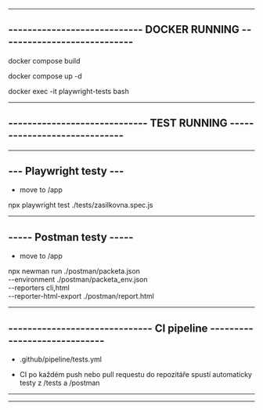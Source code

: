 
------------------------------------------------------------------------
---------------------------- DOCKER RUNNING ----------------------------
------------------------------------------------------------------------

docker compose build

docker compose up -d

docker exec -it playwright-tests bash



------------------------------------------------------------------------
----------------------------- TEST RUNNING -----------------------------
------------------------------------------------------------------------


------------------------
--- Playwright testy ---
------------------------

- move to /app

npx playwright test ./tests/zasilkovna.spec.js



-------------------------
----- Postman testy -----
-------------------------

- move to /app

npx newman run ./postman/packeta.json \
  --environment ./postman/packeta_env.json \
  --reporters cli,html \
  --reporter-html-export ./postman/report.html


------------------------------------------------------------------------
------------------------------ CI pipeline -----------------------------
------------------------------------------------------------------------

- .github/pipeline/tests.yml 

- CI po každém push nebo pull requestu do repozitáře spustí automaticky
testy z /tests a /postman


------------------------------------------------------------------------
------------------------------------------------------------------------

